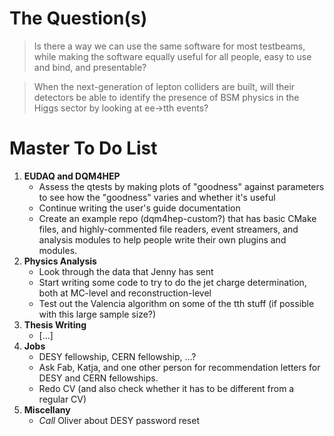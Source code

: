 # The Question(s)

>Is there a way we can use the same software for most testbeams, while making the software equally useful for all people, easy to use and bind, and presentable?

>When the next-generation of lepton colliders are built, will their detectors be able to identify the presence of BSM physics in the Higgs sector by looking at ee->tth events?

# Master To Do List
1. **EUDAQ and DQM4HEP**
   - Assess the qtests by making plots of "goodness" against parameters to see how the "goodness" varies and whether it's useful
   - Continue writing the user's guide documentation
   - Create an example repo (dqm4hep-custom?) that has basic CMake files, and highly-commented file readers, event streamers, and analysis modules to help people write their own plugins and modules.
3. **Physics Analysis**
   - Look through the data that Jenny has sent
   - Start writing some code to try to do the jet charge determination, both at MC-level and reconstruction-level
   - Test out the Valencia algorithm on some of the tth stuff (if possible with this large sample size?)
4. **Thesis Writing**
   - [...]
5. **Jobs**
   - DESY fellowship, CERN fellowship, ...?
   - Ask Fab, Katja, and one other person for recommendation letters for DESY and CERN fellowships.
   - Redo CV (and also check whether it has to be different from a regular CV)
6. **Miscellany**
   - *Call* Oliver about DESY password reset
